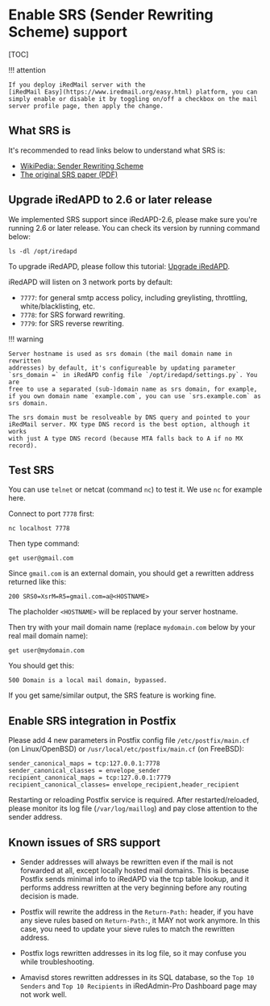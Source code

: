 # Enable SRS (Sender Rewriting Scheme) support

[TOC]

!!! attention

    If you deploy iRedMail server with the
    [iRedMail Easy](https://www.iredmail.org/easy.html) platform, you can
    simply enable or disable it by toggling on/off a checkbox on the mail
    server profile page, then apply the change.

## What SRS is

It's recommended to read links below to understand what SRS is:

* [WikiPedia: Sender Rewriting Scheme](https://en.wikipedia.org/wiki/Sender_Rewriting_Scheme)
* [The original SRS paper (PDF)](http://www.libsrs2.org/srs/srs.pdf)

## Upgrade iRedAPD to 2.6 or later release

We implemented SRS support since iRedAPD-2.6, please make sure you're running
2.6 or later release. You can check its version by running command below:

```
ls -dl /opt/iredapd
```

To upgrade iRedAPD, please follow this tutorial:
[Upgrade iRedAPD](./upgrade.iredapd.html).

iRedAPD will listen on 3 network ports by default:

* `7777`: for general smtp access policy, including greylisting, throttling,
  white/blacklisting, etc.
* `7778`: for SRS forward rewriting.
* `7779`: for SRS reverse rewriting.

!!! warning

    Server hostname is used as srs domain (the mail domain name in rewritten
    addresses) by default, it's configureable by updating parameter
    `srs_domain =` in iRedAPD config file `/opt/iredapd/settings.py`. You are
    free to use a separated (sub-)domain name as srs domain, for example,
    if you own domain name `example.com`, you can use `srs.example.com` as
    srs domain.

    The srs domain must be resolveable by DNS query and pointed to your
    iRedMail server. MX type DNS record is the best option, although it works
    with just A type DNS record (because MTA falls back to A if no MX record).

## Test SRS

You can use `telnet` or netcat (command `nc`) to test it. We use `nc` for
example here.

Connect to port `7778` first:

```
nc localhost 7778
```

Then type command:

```
get user@gmail.com
```

Since `gmail.com` is an external domain, you should get a rewritten address
returned like this:

```
200 SRS0=XsrM=R5=gmail.com=a@<HOSTNAME>
```

The placholder `<HOSTNAME>` will be replaced by your server hostname.

Then try with your mail domain name (replace `mydomain.com` below by your real
mail domain name):

```
get user@mydomain.com
```

You should get this:

```
500 Domain is a local mail domain, bypassed.
```

If you get same/similar output, the SRS feature is working fine.

## Enable SRS integration in Postfix

Please add 4 new parameters in Postfix config file `/etc/postfix/main.cf` (on
Linux/OpenBSD) or `/usr/local/etc/postfix/main.cf` (on FreeBSD):

```
sender_canonical_maps = tcp:127.0.0.1:7778
sender_canonical_classes = envelope_sender
recipient_canonical_maps = tcp:127.0.0.1:7779
recipient_canonical_classes= envelope_recipient,header_recipient
```

Restarting or reloading Postfix service is required. After restarted/reloaded,
please monitor its log file (`/var/log/maillog`) and pay close attention to the
sender address.

## Known issues of SRS support

* Sender addresses will always be rewritten even if the mail is not
  forwarded at all, except locally hosted mail domains. This is because
  Postfix sends minimal info to iRedAPD via the tcp table lookup, and it
  performs address rewritten at the very beginning before any routing
  decision is made.

* Postfix will rewrite the address in the `Return-Path:` header, if you
  have any sieve rules based on `Return-Path:`, it MAY not work anymore.
  In this case, you need to update your sieve rules to match the rewritten
  address.

* Postfix logs rewritten addresses in its log file, so it may confuse you
  while troubleshooting.

* Amavisd stores rewritten addresses in its SQL database, so the
  `Top 10 Senders` and `Top 10 Recipients` in iRedAdmin-Pro Dashboard page
  may not work well.
